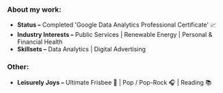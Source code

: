 ### About my work:
- **Status –** Completed 'Google Data Analytics Professional Certificate' 📈
- **Industry Interests –** Public Services | Renewable Energy | Personal & Financial Health
- **Skillsets –** Data Analytics | Digital Advertising

### Other:
- **Leisurely Joys –** Ultimate Frisbee 🥏 | Pop / Pop-Rock 🎧 | Reading 📚

<!--
**alecsmith1/alecsmith1** is a ✨ _special_ ✨ repository because its `README.md` (this file) appears on your GitHub profile.

Here are some ideas to get you started:

- 🔭 I’m currently working on ...
- 🌱 I’m currently learning ...
- 👯 I’m looking to collaborate on ...
- 🤔 I’m looking for help with ...
- 💬 Ask me about ...
- 📫 How to reach me: ...
- 😄 Pronouns: ...
- ⚡ Fun fact: ...
-->
